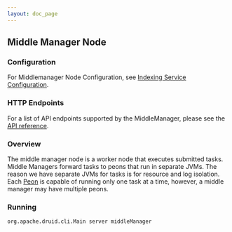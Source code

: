 ```yaml
---
layout: doc_page
---
```


<!--
  ~ Licensed to the Apache Software Foundation (ASF) under one
  ~ or more contributor license agreements.  See the NOTICE file
  ~ distributed with this work for additional information
  ~ regarding copyright ownership.  The ASF licenses this file
  ~ to you under the Apache License, Version 2.0 (the
  ~ "License"); you may not use this file except in compliance
  ~ with the License.  You may obtain a copy of the License at
  ~
  ~   http://www.apache.org/licenses/LICENSE-2.0
  ~
  ~ Unless required by applicable law or agreed to in writing,
  ~ software distributed under the License is distributed on an
  ~ "AS IS" BASIS, WITHOUT WARRANTIES OR CONDITIONS OF ANY
  ~ KIND, either express or implied.  See the License for the
  ~ specific language governing permissions and limitations
  ~ under the License.
  -->

Middle Manager Node
------------------

### Configuration

For Middlemanager Node Configuration, see [Indexing Service Configuration](../configuration/index.html#middlemanager-and-peons).

### HTTP Endpoints

For a list of API endpoints supported by the MiddleManager, please see the [API reference](../operations/api-reference.html#middlemanager).

### Overview

The middle manager node is a worker node that executes submitted tasks. Middle Managers forward tasks to peons that run in separate JVMs.
The reason we have separate JVMs for tasks is for resource and log isolation. Each [Peon](../design/peons.html) is capable of running only one task at a time, however, a middle manager may have multiple peons.

### Running

```
org.apache.druid.cli.Main server middleManager
```
